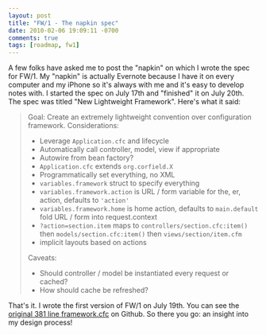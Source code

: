 ```yaml
---
layout: post
title: "FW/1 - The napkin spec"
date: 2010-02-06 19:09:11 -0700
comments: true
tags: [roadmap, fw1]
---
```

A few folks have asked me to post the "napkin" on which I wrote the spec for FW/1. My "napkin" is actually Evernote because I have it on every computer and my iPhone so it's always with me and it's easy to develop notes with. I started the spec on July 17th and "finished" it on July 20th. The spec was titled "New Lightweight Framework". Here's what it said:<!-- more -->

> Goal: Create an extremely lightweight convention over configuration framework. Considerations:
> 
> * Leverage `Application.cfc` and lifecycle
> * Automatically call controller, model, view if appropriate
> * Autowire from bean factory?
> * `Application.cfc` extends `org.corfield.X`
> * Programmatically set everything, no XML
> * `variables.framework` struct to specify everything
> * `variables.framework.action` is URL / form variable for the, er, action, defaults to `'action'`
> * `variables.framework.home` is home action, defaults to `main.default`
fold URL / form into request.context
> * `?action=section.item` maps to `controllers/section.cfc:item()` then `models/section.cfc:item()` then `views/section/item.cfm`
> * implicit layouts based on actions
> 
> Caveats:
> 
> * Should controller / model be instantiated every request or cached?
> * How should cache be refreshed?

That's it. I wrote the first version of FW/1 on July 19th. You can see the [original 381 line framework.cfc](https://github.com/framework-one/fw1/blob/a686fd441ccd86e147f770f41b10f79a07be11f2/org/corfield/framework.cfc) on Github. So there you go: an insight into my design process!

